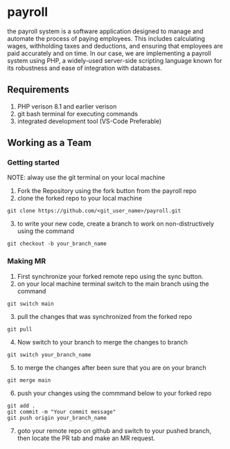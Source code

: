 # payroll
the payroll system is a software application designed to manage and automate the process of paying employees. This includes calculating wages, withholding taxes and deductions, and ensuring that employees are paid accurately and on time. In our case, we are implementing a payroll system using PHP, a widely-used server-side scripting language known for its robustness and ease of integration with databases.


## Requirements
1. PHP verison 8.1 and earlier verison
2. git bash terminal for executing commands
3. integrated development tool (VS-Code Preferable)

## Working as a Team

### Getting started
NOTE: alway use the git terminal on your local machine
1. Fork the Repository using the fork button from the payroll repo
2. clone the forked repo to your local machine
```
git clone https://github.com/<git_user_name>/payroll.git
```
3. to write your new code, create a branch to work on non-distructively using the command
```
git checkout -b your_branch_name
```
### Making MR
1. First synchronize your forked remote repo using the sync button.
2. on your local machine terminal switch to the main branch using the command
```
git switch main
```
3. pull the changes that was synchronized from the forked repo
```
git pull
```
4. Now switch to your branch to merge the changes to branch
```
git switch your_branch_name
```
5. to merge the changes after been sure that you are on your branch
```
git merge main
```
6. push your changes using the commmand below to your forked repo
```
git add .
git commit -m "Your commit message"
git push origin your_branch_name
```
7. goto your remote repo on github and switch to your pushed branch, then locate the PR tab and make an MR request.
